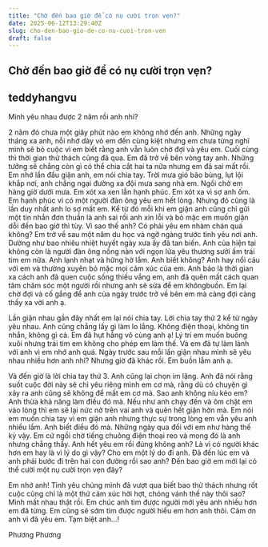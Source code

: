 ```yaml
---
title: "Chờ đến bao giờ để có nụ cười trọn vẹn?"
date: 2025-06-12T13:29:40Z
slug: cho-den-bao-gio-de-co-nu-cuoi-tron-ven
draft: false
---
```


## Chờ đến bao giờ để có nụ cười trọn vẹn?

## teddyhangvu

Mình yêu nhau được 2 năm rồi anh nhỉ?
 
2 năm đó chưa một giây phút nào em không nhớ đến anh. Những ngày tháng xa anh, nỗi nhớ dày vò em đến cùng kiệt nhưng em chưa từng nghĩ mình sẽ bỏ cuộc vì em biết rằng anh vẫn luôn chờ đợi và yêu em. Cuối cùng thì thời gian thử thách cũng đã qua. Em đã trở về bên vòng tay anh. Những tưởng sẽ chẳng còn gì có thể chia cắt hai ta nữa nhưng em đã sai mất rồi. Em nhớ lần đầu giận anh, em nói chia tay. Trời mưa gió bão bùng, lụt lội khắp nơi, anh chẳng ngại đường xa đội mưa sang nhà em. Ngồi chờ em hàng giờ dưới mưa. Em xót xa xen lẫn hạnh phúc. 
Em xót xa vì sợ anh ốm. Em hạnh phúc vì có một người đàn ông yêu em hết lòng. Nhưng đó cũng là lần duy nhất anh lo sợ mất em. Kể từ đó mỗi khi em giận anh cũng chỉ gửi một tin nhắn đơn thuần là anh sai rồi anh xin lỗi và bỏ mặc em muốn giận dỗi đến bao giờ thì tùy. Vì sao thế anh? Có phải yêu em nhàm chán quá không? Em trở về sau một năm du học và ngỡ ngàng trước tình yêu nơi anh. Dường như bao nhiêu nhiệt huyết ngày xưa ấy đã tan biến. Anh của hiện tại không còn là người đàn ông nồng nàn với ngọn lửa yêu thương sưởi ấm trái tim em nữa. Anh lạnh nhạt và hững hờ lắm. Anh biết không? Anh hay nổi cáu với em và thường xuyên bỏ mặc mọi cảm xúc của em. Anh bảo là thời gian xa cách anh đã quen cuộc sống thiếu vắng em, anh đã quên mất cách quan tâm chăm sóc một người rồi nhưng anh sẽ sửa để em khôngbuồn. Em lại chờ đợi và cố gắng để anh của ngày trước trở về bên em mà càng đợi càng thấy xa vời anh ạ.
 

 
Lần giận nhau gần đây nhất em lại nói chia tay. Lời chia tay thứ 2 kể từ ngày yêu nhau. Anh cũng chẳng lấy gì làm lo lắng. Không điện thoại, không tin nhắn, không gì cả. Em đã hụt hẫng vô cùng anh ạ! Lý trí em muốn buông xuôi nhưng trái tim em không cho phép em làm thế. Và em đã tự làm lành với anh vì em nhớ anh quá. Ngày trước sau mỗi lần giận nhau mình sẽ yêu nhau nhiều hơn anh nhỉ? Nhưng giờ đã khác rồi. Em buồn lắm anh ạ.
 
Và đến giờ là lời chia tay thứ 3. Anh cũng lại chọn im lặng. Anh đã nói rằng suốt cuộc đời này sẽ chỉ yêu riêng mình em cơ mà, rằng dù có chuyện gì xảy ra anh cũng sẽ không để mất em cơ mà. Sao anh không níu kéo em? Anh thừa khả năng làm điều đó mà. Nếu như anh chạy đến và ôm chặt em vào lòng thì em sẽ lại nức nở trên vai anh và quên hết giận hờn mà. Em nói em muốn chia tay vì em giận anh nhưng thực sự trong lòng em vẫn yêu anh nhiều lắm. Anh biết điều đó mà. Những ngày qua đối với em như hàng thế kỷ vậy. Em cứ ngồi chờ tiếng chuông điện thoại reo và mong đó là anh nhưng chẳng thấy. Anh hết yêu em rồi đúng không anh? Là vì có người khác hơn em hay là vì lý do gì vậy? Cho em một lý do đi anh. Đã đến lúc em và anh phải bước đi trên hai con đường rồi sao anh? Đến bao giờ em mới lại có thể cười một nụ cười trọn vẹn đây?
 
Em nhớ anh! Tình yêu chúng mình đã vượt qua biết bao thử thách nhưng rốt cuộc cũng chỉ là một thứ cảm xúc hời hợt, chóng vánh thế này thôi sao? Mình mất nhau thật rồi. Em chúc anh tìm được người mới yêu anh nhiều hơn em đã từng. Em cũng sẽ sớm tìm được người hiểu em hơn anh thôi. Cảm ơn anh vì đã yêu em. Tạm biệt anh…!
 
Phương Phương